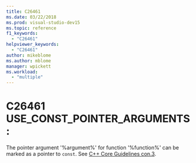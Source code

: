 ```yaml
---
title: C26461
ms.date: 03/22/2018
ms.prod: visual-studio-dev15
ms.topic: reference
f1_keywords:
  - "C26461"
helpviewer_keywords:
  - "C26461"
author: mikeblome
ms.author: mblome
manager: wpickett
ms.workload:
  - "multiple"
---
```

# C26461 USE_CONST_POINTER_ARGUMENTS:
  The pointer argument '%argument%' for function '%function%' can be marked as a pointer to `const`. See [C++ Core Guidelines con.3](https://github.com/isocpp/CppCoreGuidelines/blob/master/CppCoreGuidelines.md#Rconst-ref).